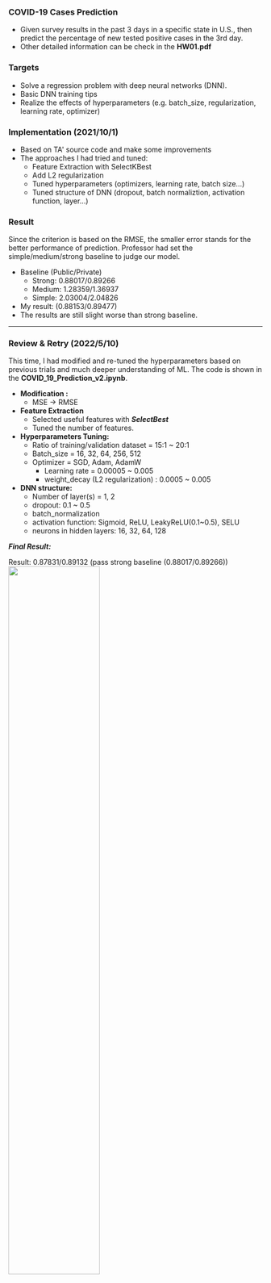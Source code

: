 ### COVID-19 Cases Prediction
* Given survey results in the past 3 days in a specific state in U.S., then
predict the percentage of new tested positive cases in the 3rd day.
* Other detailed information can be check in the **HW01.pdf**

### Targets 
* Solve a regression problem with deep neural networks (DNN).
* Basic DNN training tips
* Realize the effects of hyperparameters (e.g. batch_size, regularization, learning rate, optimizer)

### Implementation (2021/10/1)
* Based on TA' source code and make some improvements
* The approaches I had tried and tuned:
  * Feature Extraction with SelectKBest
  * Add L2 regularization
  * Tuned hyperparameters (optimizers, learning rate, batch size...)
  * Tuned structure of DNN (dropout, batch normaliztion, activation function, layer...)
### Result
Since the criterion is based on the RMSE, the smaller error stands for the better performance of prediction.
Professor had set the simple/medium/strong baseline to judge our model.
* Baseline (Public/Private)
  * Strong: 0.88017/0.89266
  * Medium: 1.28359/1.36937 
  * Simple: 2.03004/2.04826
* My result: (0.88153/0.89477)
* The results are still slight worse than strong baseline.
---
### Review & Retry (2022/5/10)
This time, I had modified and re-tuned the hyperparameters based on previous trials and much deeper understanding of ML. The code is shown in the **COVID_19_Prediction_v2.ipynb**.
* **Modification :**
  * MSE $\rightarrow$ RMSE
* **Feature Extraction**
  * Selected useful features with ***SelectBest***
  * Tuned the number of features. 
* **Hyperparameters Tuning:**
  * Ratio of training/validation dataset = 15:1 ~ 20:1
  * Batch_size = 16, 32, 64, 256, 512
  * Optimizer = SGD, Adam, AdamW
    * Learning rate = 0.00005 ~ 0.005
    * weight_decay (L2 regularization) : 0.0005 ~ 0.005
 * **DNN structure:**
   * Number of layer(s) = 1, 2
   * dropout: 0.1 ~ 0.5
   * batch_normalization
   * activation function: Sigmoid, ReLU, LeakyReLU(0.1~0.5), SELU
   * neurons in hidden layers: 16, 32, 64, 128

***Final Result:***

Result: 0.87831/0.89132 (pass strong baseline (0.88017/0.89266))
<img src="https://i.imgur.com/rXGpYh4.png" width=60%>
